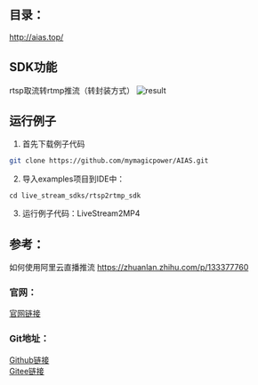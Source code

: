 ## 目录：
http://aias.top/

## SDK功能
rtsp取流转rtmp推流（转封装方式）
![result](https://aias-home.oss-cn-beijing.aliyuncs.com/AIAS/video_sdk/rtsp2rtmp.png)

## 运行例子
1. 首先下载例子代码
```bash
git clone https://github.com/mymagicpower/AIAS.git
```

2. 导入examples项目到IDE中：
```
cd live_stream_sdks/rtsp2rtmp_sdk
```

3. 运行例子代码：LiveStream2MP4


## 参考：
如何使用阿里云直播推流
https://zhuanlan.zhihu.com/p/133377760

### 官网：
[官网链接](http://www.aias.top/)

### Git地址：   
[Github链接](https://github.com/mymagicpower/AIAS)    
[Gitee链接](https://gitee.com/mymagicpower/AIAS)   